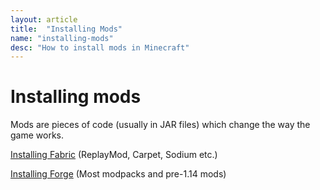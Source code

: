 ```yaml
---
layout: article
title:  "Installing Mods"
name: "installing-mods"
desc: "How to install mods in Minecraft"
---
```

# Installing mods
Mods are pieces of code (usually in JAR files) which change the way the game works.

[Installing Fabric](/_help/guides/installing-mods/fabric/) (ReplayMod, Carpet, Sodium etc.)

[Installing Forge](/_help/guides/installing-mods/forge/index.markdown) (Most modpacks and pre-1.14 mods)